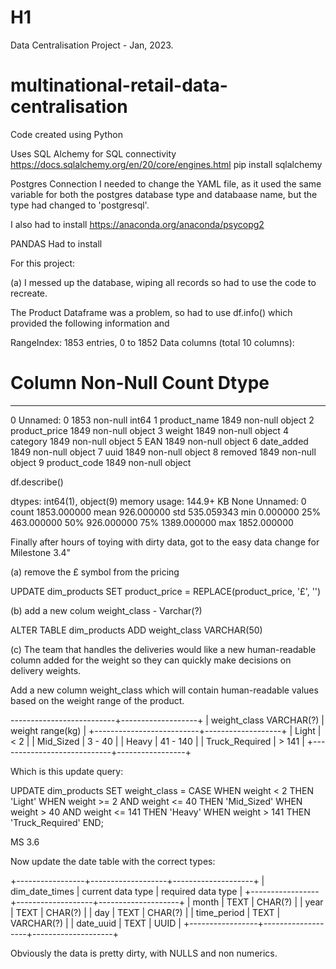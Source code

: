# H1
Data Centralisation Project - Jan, 2023.


# multinational-retail-data-centralisation


Code created using Python 

Uses SQL Alchemy for SQL connectivity
https://docs.sqlalchemy.org/en/20/core/engines.html
pip install sqlalchemy


Postgres Connection
I needed to change the YAML file, as it used the same variable for both the postgres database type and databaase name, but the type had changed to 'postgresql'.  

I also had to install <conda install psycopg2>
https://anaconda.org/anaconda/psycopg2


PANDAS
Had to install <conda install pandas>

For this project:

(a) I messed up the database, wiping all records so had to use the code to recreate. 


The Product Dataframe was a problem, so had to use df.info() which provided the following information and


RangeIndex: 1853 entries, 0 to 1852
Data columns (total 10 columns):
 #   Column         Non-Null Count  Dtype 
---  ------         --------------  ----- 
 0   Unnamed: 0     1853 non-null   int64 
 1   product_name   1849 non-null   object
 2   product_price  1849 non-null   object
 3   weight         1849 non-null   object
 4   category       1849 non-null   object
 5   EAN            1849 non-null   object
 6   date_added     1849 non-null   object
 7   uuid           1849 non-null   object
 8   removed        1849 non-null   object
 9   product_code   1849 non-null   object


 df.describe()

 dtypes: int64(1), object(9)
memory usage: 144.9+ KB
None
        Unnamed: 0
count  1853.000000
mean    926.000000
std     535.059343
min       0.000000
25%     463.000000
50%     926.000000
75%    1389.000000
max    1852.000000

Finally after hours of toying with dirty data, got to the easy data change for Milestone 3.4"

(a) remove the £ symbol from the pricing

UPDATE dim_products
SET product_price = REPLACE(product_price, '£', '')

(b) add a new colum weight_class - Varchar(?)

ALTER TABLE dim_products
ADD weight_class VARCHAR(50)

(c) 
The team that handles the deliveries would like a new human-readable column added for the weight so they can quickly make decisions on delivery weights.

Add a new column weight_class which will contain human-readable values based on the weight range of the product.

--------------------------+-------------------+
| weight_class VARCHAR(?)  | weight range(kg)  |
+--------------------------+-------------------+
| Light                    | < 2               |
| Mid_Sized                | 3 - 40            |
| Heavy                    | 41 - 140          |
| Truck_Required           | > 141             |
+----------------------------+-----------------+

Which is this update query:

UPDATE dim_products
SET weight_class = 
  CASE
    WHEN weight < 2 THEN 'Light'
    WHEN weight >= 2 AND weight <= 40 THEN 'Mid_Sized'
    WHEN weight > 40 AND weight <= 141 THEN 'Heavy'
    WHEN weight > 141 THEN 'Truck_Required'
  END;

  
MS 3.6

Now update the date table with the correct types:

+-----------------+-------------------+--------------------+
| dim_date_times  | current data type | required data type |
+-----------------+-------------------+--------------------+
| month           | TEXT              | CHAR(?)            |
| year            | TEXT              | CHAR(?)            |
| day             | TEXT              | CHAR(?)            |
| time_period     | TEXT              | VARCHAR(?)         |
| date_uuid       | TEXT              | UUID               |
+-----------------+-------------------+--------------------+

Obviously the data is pretty dirty, with NULLS and non numerics.


